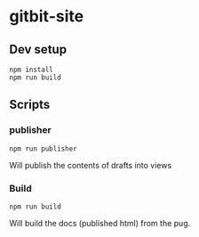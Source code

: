 # gitbit-site

## Dev setup

```
npm install
npm run build
```

## Scripts

### publisher

```
npm run publisher
```

Will publish the contents of drafts into views

### Build

```
npm run build
```

Will build the docs (published html) from the pug.
